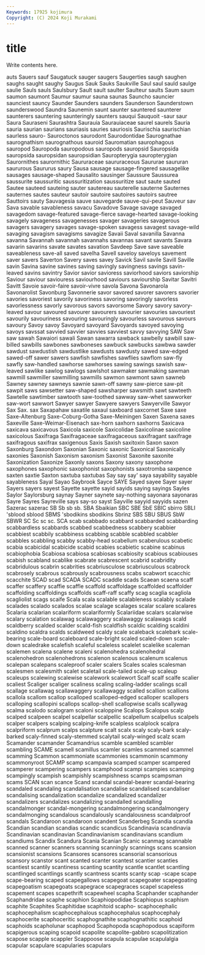 ```yaml
---
Keywords: 17925 kojimura
Copyright: (C) 2024 Koji Murakami
---
```


# title

Write contents here.



auts Sauers sauf Saugatuck
sauger saugers Saugerties saugh saughen saughs saught saughy Saugus Sauk
Sauks Saukville Saul saul sauld saulge saulie Sauls sauls Saulsbury
Sault sault saulter Saulteur saults Saum saum saumon saumont Saumur
saumur sauna saunas Sauncho sauncier saunciest sauncy Saunder Saunders saunders
Saunderson Saunderstown saunderswood Saundra Saunemin saunt saunter sauntered saunterer saunterers
sauntering saunteringly saunters sauqui Sauquoit -saur saur Saura Sauraseni Saurashtra
Saurauia Saurauiaceae saurel saurels Sauria sauria saurian saurians sauriasis sauries
sauriosis Saurischia saurischian saurless sauro- Sauroctonos saurodont Saurodontidae Saurognathae saurognathism
saurognathous sauroid Sauromatian saurophagous sauropod Sauropoda sauropodous sauropods sauropsid Sauropsida
sauropsida sauropsidan sauropsidian Sauropterygia sauropterygian Saurornithes saurornithic Saururaceae saururaceous Saururae
saururan saururous Saururus saury Sausa sausage sausage-fingered sausagelike sausages sausage-shaped
Sausalito sausinger Saussure Saussurea saussurite saussuritic saussuritization saussuritize saut saute
sauted Sautee sauteed sauteing sauter sautereau sauterelle sauterne Sauternes sauternes
sautes sauteur sautoir sautoire sautoires sautoirs sautree Sauttoirs sauty Sauvagesia
sauve sauvegarde sauve-qui-peut Sauveur sav Sava savable savableness savacu Savadove
Savage savage savaged savagedom savage-featured savage-fierce savage-hearted savage-looking savagely savageness
savagenesses savager savageries savagerous savagers savagery savages savage-spoken savagess savagest
savage-wild savaging savagism savagisms savagize Savaii Saval savanilla Savanna savanna
Savannah savannah savannahs savannas savant savants Savara savarin savarins savate
savates savation Savdeep Save save saveable saveableness save-all saved savelha
Savell saveloy saveloys savement saver savers Saverton Savery saves savey
Savick Savil savile Savill Saville savin Savina savine savines saving
savingly savingness savings savin-leaved savins savintry Savior savior savioress saviorhood
saviors saviorship Saviour saviour saviouress saviourhood saviours saviourship Savitar Savitri
Savitt Savoie savoir-faire savoir-vivre savola Savona Savonarola Savonarolist Savonburg Savonnerie
savor savored savorer savorers savorier savories savoriest savorily savoriness savoring
savoringly savorless savorlessness savorly savorous savors savorsome Savory savory savory-leaved
savour savoured savourer savourers savourier savouries savouriest savourily savouriness savouring
savouringly savourless savourous savours savoury Savoy savoy Savoyard savoyard Savoyards
savoyed savoying savoys savssat savvied savvier savvies savviest savvy savvying
SAW Saw saw sawah Sawaiori sawali Sawan sawarra sawback sawbelly
sawbill saw-billed sawbills sawbones sawboneses sawbuck sawbucks sawbwa sawder sawdust
sawdustish sawdustlike sawdusts sawdusty sawed saw-edged sawed-off sawer sawers sawfish
sawfishes sawflies sawflom saw-fly sawfly saw-handled sawhorse sawhorses sawing sawings
sawish saw-leaved sawlike sawlog sawlogs sawlshot sawmaker sawmaking sawman sawmill
sawmiller sawmilling sawmills sawmon sawmont sawn sawneb Sawney sawney sawneys
sawnie sawn-off sawny saw-pierce saw-pit sawpit saws sawsetter saw-shaped sawsharper
sawsmith sawt sawteeth Sawtelle sawtimber sawtooth saw-toothed sawway saw-whet sawworker
saw-wort sawwort Sawyer sawyer Sawyere sawyers Sawyerville Sawyor Sax Sax.
sax Saxapahaw saxatile saxaul saxboard saxcornet Saxe saxe Saxe-Altenburg Saxe-Coburg-Gotha
Saxe-Meiningen Saxen Saxena saxes Saxeville Saxe-Weimar-Eisenach sax-horn saxhorn saxhorns Saxicava
saxicava saxicavous Saxicola saxicole Saxicolidae Saxicolinae saxicoline saxicolous Saxifraga Saxifragaceae
saxifragaceous saxifragant saxifrage saxifragous saxifrax saxigenous Saxis Saxish saxitoxin Saxon
saxon Saxonburg Saxondom Saxonian Saxonic saxonic Saxonical Saxonically saxonies Saxonish
Saxonism saxonism Saxonist Saxonite saxonite Saxonization Saxonize Saxonly saxons Saxony
saxony saxophone saxophones saxophonic saxophonist saxophonists saxotromba saxpence saxten saxtie
Saxton saxtuba saxtubas Say say say' saya sayability sayable sayableness
Sayal Sayao Saybrook Sayce SAYE Sayed sayee Sayer sayer Sayers
sayers sayest Sayette sayette sayid sayids saying sayings Sayles Saylor
Saylorsburg saynay Sayner saynete say-nothing sayonara sayonaras Sayre Sayres Sayreville
says say-so sayst Sayville sayyid sayyids sazen Sazerac sazerac SB
Sb sb sb. SBA Sbaikian SBC SBE SbE SBIC sbirro
SBLI 'sblood sblood SBMS 'sbodikins sbodikins Sbrinz SBS SBU SBUS
SbW SBWR SC Sc sc sc. SCA scab scabbado scabbard
scabbarded scabbarding scabbardless scabbards scabbed scabbedness scabbery scabbier scabbiest scabbily
scabbiness scabbing scabble scabbled scabbler scabbles scabbling scabby scabby-head scabellum
scaberulous scabetic scabia scabicidal scabicide scabid scabies scabietic scabine scabinus
scabiophobia Scabiosa scabiosa scabiosas scabiosity scabious scabiouses scabish scabland scablike
scabrate scabrescent scabrid scabridity scabridulous scabrin scabrities scabriusculose scabriusculous scabrock
scabrosely scabrous scabrously scabrousness scabs scabwort scacchic scacchite SCAD scad
SCADA SCADC scaddle scads Scaean scaena scaff scaffer scaffery scaffie
scaffle scaffold scaffoldage scaffolded scaffolder scaffolding scaffoldings scaffolds scaff-raff scaffy
scag scaglia scagliola scagliolist scags scaife Scala scala scalable scalableness
scalably scalade scalades scalado scalados scalae scalage scalages scalar scalare
scalares Scalaria scalarian scalariform scalariformly Scalariidae scalars scalarwise scalary scalation
scalawag scalawaggery scalawaggy scalawags scald scaldberry scalded scalder scald-fish scaldfish
scaldic scalding scaldini scaldino scaldra scalds scaldweed scaldy scale scaleback
scalebark scale-bearing scale-board scaleboard scale-bright scaled scaled-down scale-down scaledrake scalefish
scaleful scaleless scalelet scalelike scaleman scalemen scalena scalene scaleni scalenohedra
scalenohedral scalenohedron scalenohedrons scalenon scalenous scalenum scalenus scalepan scalepans scaleproof
scaler scalers Scales scales scalesman scalesmen scalesmith scalet scaletail scale-tailed
scale-up scaleup scaleups scalewing scalewise scalework scalewort Scalf scalf scalfe
scalier scaliest Scaliger scaliger scaliness scaling scaling-ladder scalings scall scallage
scallawag scallawaggery scallawaggy scalled scallion scallions scallola scallom scallop scalloped
scalloped-edged scalloper scallopers scalloping scallopini scallops scallop-shell scallopwise scalls scallywag
scalma scalodo scalogram scaloni scaloppine Scalops Scalopus scalp scalped scalpeen
scalpel scalpellar scalpellic scalpellum scalpellus scalpels scalper scalpers scalping scalping-knife
scalpless scalplock scalpra scalpriform scalprum scalps scalpture scalt scalx scaly
scaly-bark scaly-barked scaly-finned scaly-stemmed scalytail scaly-winged scalz scam Scamander scamander
Scamandrius scamble scambled scambler scambling SCAME scamell scamillus scamler scamles
scammed scammel scamming Scammon scammoniate scammonies scammonin scammony scammonyroot SCAMP
scamp scampavia scamped scamper scampered scamperer scampering scampers scamphood scampi
scampies scamping scampingly scampish scampishly scampishness scamps scampsman scams SCAN
scan scance Scand scandal scandal-bearer scandal-bearing scandaled scandaling scandalisation scandalise
scandalised scandaliser scandalising scandalization scandalize scandalized scandalizer scandalizers scandalizes scandalizing
scandalled scandalling scandalmonger scandal-mongering scandalmongering scandalmongery scandalmonging scandalous scandalously scandalousness
scandalproof scandals Scandaroon scandaroon scandent Scanderbeg Scandia scandia Scandian scandian
scandias scandic scandicus Scandinavia scandinavia Scandinavian scandinavian Scandinavianism scandinavians scandium
scandiums Scandix Scandura Scania Scanian Scanic scanmag scannable scanned scanner
scanners scanning scanningly scannings scans scansion scansionist scansions Scansores scansores
scansorial scansorious scansory scanstor scant scanted scanter scantest scantier scanties
scantiest scantily scantiness scanting scantity scantle scantlet scantling scantlinged scantlings
scantly scantness scants scanty scap -scape scape scape-bearing scaped scapegallows
scapegoat scapegoater scapegoating scapegoatism scapegoats scapegrace scapegraces scapel scapeless scapement
scapes scapethrift scapewheel scapha Scaphander scaphander Scaphandridae scaphe scaphion Scaphiopodidae
Scaphiopus scaphism scaphite Scaphites Scaphitidae scaphitoid scapho- scaphocephalic scaphocephalism scaphocephalous
scaphocephalus scaphocephaly scaphocerite scaphoceritic scaphognathite scaphognathitic scaphoid scaphoids scapholunar scaphopod
Scaphopoda scaphopodous scapiform scapigerous scaping scapoid scapolite scapolite-gabbro scapolitization scapose
scapple scappler Scappoose scapula scapulae scapulalgia scapular scapulare scapularies scapulars
